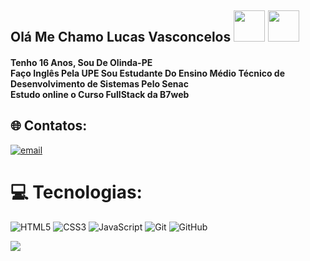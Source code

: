 ##  Olá Me Chamo Lucas Vasconcelos <img src="https://media.tenor.com/1TrOhNMRBysAAAAi/luxray-animated-box-sprite.gif" height="50px" width="50px"> <img src="https://i.pinimg.com/originals/9f/4b/dd/9f4bdd77300ed1c94d2b56dca230d2bd.gif" height="50px" width="50px"> 
#### Tenho 16 Anos, Sou De Olinda-PE<br> Faço Inglês Pela UPE Sou Estudante Do Ensino Médio Técnico de Desenvolvimento de Sistemas Pelo Senac<br> Estudo online o Curso FullStack da B7web 

 ## 🌐 Contatos:
[![email](https://img.shields.io/badge/Email-D14836?logo=gmail&logoColor=white)](mailto:lucasvasconcelos6909@gmail.com)
# 💻 Tecnologias:
![HTML5](https://img.shields.io/badge/html5-%23E34F26.svg?style=for-the-badge&logo=html5&logoColor=white) ![CSS3](https://img.shields.io/badge/css3-%231572B6.svg?style=for-the-badge&logo=css3&logoColor=white) ![JavaScript](https://img.shields.io/badge/javascript-%23323330.svg?style=for-the-badge&logo=javascript&logoColor=%23F7DF1E) ![Git](https://img.shields.io/badge/git-%23F05033.svg?style=for-the-badge&logo=git&logoColor=white) ![GitHub](https://img.shields.io/badge/github-%23121011.svg?style=for-the-badge&logo=github&logoColor=white)


![](https://github-readme-stats.vercel.app/api/top-langs/?username=y2lucas&theme=shadow_blue&hide_border=false&include_all_commits=false&count_private=false&layout=compact)




